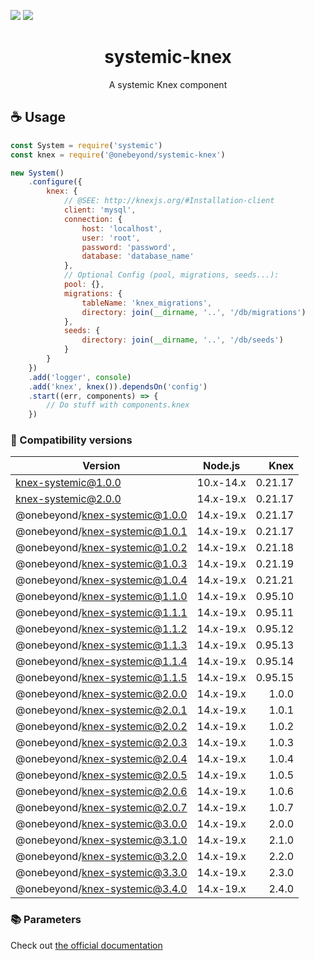 <a href="https://codeclimate.com/github/onebeyond/systemic-knex/maintainability"><img src="https://api.codeclimate.com/v1/badges/4b69d0b8a26990aae802/maintainability" /></a>
<a href="https://codeclimate.com/github/onebeyond/systemic-knex/test_coverage"><img src="https://api.codeclimate.com/v1/badges/4b69d0b8a26990aae802/test_coverage" /></a>

<p align="center"><h1 align="center">
  systemic-knex
</h1>

<p align="center">
  A systemic Knex component
</p>


## ☕️ Usage
```js
const System = require('systemic')
const knex = require('@onebeyond/systemic-knex')

new System()
    .configure({
        knex: {
            // @SEE: http://knexjs.org/#Installation-client
            client: 'mysql',
            connection: {
                host: 'localhost',
                user: 'root',
                password: 'password',
                database: 'database_name'
            },
            // Optional Config (pool, migrations, seeds...):
            pool: {},
            migrations: {
                tableName: 'knex_migrations',
                directory: join(__dirname, '..', '/db/migrations')
            },
            seeds: {
                directory: join(__dirname, '..', '/db/seeds')
            }
        }
    })
    .add('logger', console)
    .add('knex', knex()).dependsOn('config')
    .start((err, components) => {
        // Do stuff with components.knex
    })
```

### 🚩 Compatibility versions

| Version   |      Node.js      |  Knex |
|----------|:-------------:|------:|
| knex-systemic@1.0.0 | 10.x-14.x | 0.21.17 |
| knex-systemic@2.0.0 | 14.x-19.x | 0.21.17 |
| @onebeyond/knex-systemic@1.0.0 | 14.x-19.x | 0.21.17 |
| @onebeyond/knex-systemic@1.0.1 | 14.x-19.x | 0.21.17 |
| @onebeyond/knex-systemic@1.0.2 | 14.x-19.x | 0.21.18 |
| @onebeyond/knex-systemic@1.0.3 | 14.x-19.x | 0.21.19 |
| @onebeyond/knex-systemic@1.0.4 | 14.x-19.x | 0.21.21 |
| @onebeyond/knex-systemic@1.1.0 | 14.x-19.x | 0.95.10 |
| @onebeyond/knex-systemic@1.1.1 | 14.x-19.x | 0.95.11 |
| @onebeyond/knex-systemic@1.1.2 | 14.x-19.x | 0.95.12 |
| @onebeyond/knex-systemic@1.1.3 | 14.x-19.x | 0.95.13 |
| @onebeyond/knex-systemic@1.1.4 | 14.x-19.x | 0.95.14 |
| @onebeyond/knex-systemic@1.1.5 | 14.x-19.x | 0.95.15 |
| @onebeyond/knex-systemic@2.0.0 | 14.x-19.x | 1.0.0 |
| @onebeyond/knex-systemic@2.0.1 | 14.x-19.x | 1.0.1 |
| @onebeyond/knex-systemic@2.0.2 | 14.x-19.x | 1.0.2 |
| @onebeyond/knex-systemic@2.0.3 | 14.x-19.x | 1.0.3 |
| @onebeyond/knex-systemic@2.0.4 | 14.x-19.x | 1.0.4 |
| @onebeyond/knex-systemic@2.0.5 | 14.x-19.x | 1.0.5 |
| @onebeyond/knex-systemic@2.0.6 | 14.x-19.x | 1.0.6 |
| @onebeyond/knex-systemic@2.0.7 | 14.x-19.x | 1.0.7 |
| @onebeyond/knex-systemic@3.0.0 | 14.x-19.x | 2.0.0 |
| @onebeyond/knex-systemic@3.1.0 | 14.x-19.x | 2.1.0 |
| @onebeyond/knex-systemic@3.2.0 | 14.x-19.x | 2.2.0 |
| @onebeyond/knex-systemic@3.3.0 | 14.x-19.x | 2.3.0 |
| @onebeyond/knex-systemic@3.4.0 | 14.x-19.x | 2.4.0 |

### 📚 Parameters
Check out [the official documentation](http://knexjs.org/#Installation-client)
